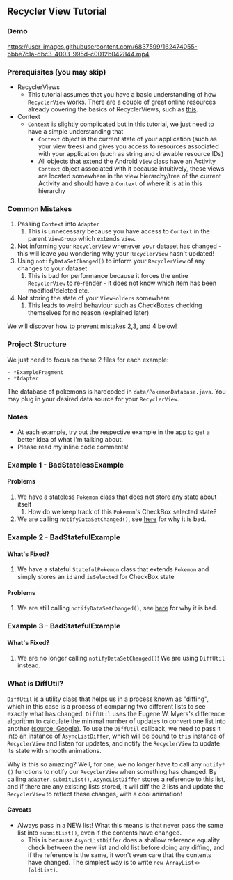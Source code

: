 ## Recycler View Tutorial

### Demo

https://user-images.githubusercontent.com/6837599/162474055-bbbe7c1a-dbc3-4003-995d-c0012b042844.mp4

### Prerequisites (you may skip)
- RecyclerViews
  - This tutorial assumes that you have a basic understanding of how `RecyclerView` works. There are a couple of great online resources already covering the basics of RecyclerViews, such as [this](https://medium.com/androiddevelopers/getting-to-know-recyclerview-ea14f8514e6).
- Context
  - `Context` is slightly complicated but in this tutorial, we just need to have a simple understanding that
    - `Context` object is the current state of your application
    (such as your view trees) and gives you access to resources associated with your application (such as string and drawable resource IDs)
    - All objects that extend the Android `View` class have an Activity `Context` object associated with it because intuitively, these views are located
    somewhere in the view hierarchy/tree of the current Activity and should have a `Context` of where it is at in this hierarchy

### Common Mistakes

1. Passing `Context` into `Adapter`
   1. This is unnecessary because you have access to `Context` in the parent `ViewGroup` which extends `View`.
2. Not informing your `RecyclerView` whenever your dataset has changed - this will leave you wondering why your `RecyclerView` hasn't updated!
3. Using `notifyDataSetChanged()` to inform your `RecyclerView` of any changes to your dataset
   1. This is bad for performance because it forces the entire `RecyclerView` to re-render - it does not know which item has been modified/deleted etc.
4. Not storing the state of your `ViewHolders` somewhere
   1. This leads to weird behaviour such as CheckBoxes checking themselves for no reason (explained later)

We will discover how to prevent mistakes 2,3, and 4 below!

### Project Structure

We just need to focus on these 2 files for each example:
```
- *ExampleFragment
- *Adapter
```

The database of pokemons is hardcoded in `data/PokemonDatabase.java`. You may plug in your desired
data source for your `RecyclerView`.

### Notes

- At each example, try out the respective example in the app to get a better idea of what I'm talking about.
- Please read my inline code comments!

### Example 1 - BadStatelessExample

#### Problems

1. We have a stateless `Pokemon` class that does not store any state about itself
   1. How do we keep track of this `Pokemon`'s CheckBox selected state?
2. We are calling `notifyDataSetChanged()`, see [here](#common-mistakes) for why it is bad.

### Example 2 - BadStatefulExample

#### What's Fixed?

1. We have a stateful `StatefulPokemon` class that extends `Pokemon` and simply stores an `id` and `isSelected` for CheckBox state

#### Problems

1. We are still calling `notifyDataSetChanged()`, see [here](#common-mistakes) for why it is bad.

### Example 3 - BadStatefulExample

#### What's Fixed?

1. We are no longer calling `notifyDataSetChanged()`! We are using `DiffUtil` instead.

### What is DiffUtil?

`DiffUtil` is a utility class that helps us in a process known as "diffing", which in this case is a process of comparing
two different lists to see exactly what has changed. `DiffUtil` uses the Eugene W. Myers's difference algorithm
to calculate the minimal number of updates to convert one list into another [(source: Google)](https://developer.android.com/reference/kotlin/androidx/recyclerview/widget/DiffUtil).
To use the `DiffUtil` callback, we need to pass it into an instance of `AsyncListDiffer`, which will be bound to
`this` instance of `RecyclerView` and listen for updates, and notify the `RecyclerView` to update its state with smooth animations.

Why is this so amazing? Well, for one, we no longer have to call any `notify*()` functions to notify our
`RecyclerView` when something has changed. By calling `adapter.submitList()`, `AsyncListDiffer` stores a reference
to this list, and if there are any existing lists stored, it will diff the 2 lists and update the `RecyclerView`
to reflect these changes, with a cool animation!

#### Caveats
- Always pass in a NEW list! What this means is that never pass the same list into `submitList()`, even if the contents have changed.
  - This is because `AsyncListDiffer` does a shallow reference equality check between the new list and old list before doing any diffing,
  and if the reference is the same, it won't even care that the contents have changed. The simplest way is to write `new ArrayList<>(oldList)`.
